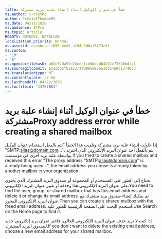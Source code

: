 ```yaml
---
title: خطأ في عنوان الوكيل أثناء إنشاء علبة بريد مشتركة
ms.author: v-crytho
author: CrystalThomasMS
ms.date: 04/21/2020
ms.audience: ITPro
ms.topic: article
ROBOTS: NOINDEX, NOFOLLOW
localization_priority: Normal
ms.assetid: ece4bcce-1053-4ed3-a194-9d0af8f73c6f
ms.custom:
- "19"
- "6"
ms.openlocfilehash: a02c57da97e76cec1cd3bdcd84b92c73530bdfa1
ms.sourcegitcommit: 631cbb5f03e5371f0995e976536d24e9d13746c3
ms.translationtype: MT
ms.contentlocale: ar-SA
ms.lasthandoff: 04/22/2020
ms.locfileid: "43767884"
---
```

# <a name="proxy-address-error-while-creating-a-shared-mailbox"></a><span data-ttu-id="c0a64-102">خطأ في عنوان الوكيل أثناء إنشاء علبة بريد مشتركة</span><span class="sxs-lookup"><span data-stu-id="c0a64-102">Proxy address error while creating a shared mailbox</span></span>

<span data-ttu-id="c0a64-103">إذا حاولت إنشاء علبة بريد مشتركة وتلقيت هذا الخطأ "يتم بالفعل استخدام عنوان الوكيل "SMTP:alias@domain.com..."، يتم بالفعل أخذ عنوان البريد الإلكتروني الذي اخترته بواسطة علبة بريد أخرى في مؤسستك.</span><span class="sxs-lookup"><span data-stu-id="c0a64-103">If you tried to create a shared mailbox and received this error "The proxy address "SMTP:alias@domain.com" is already being used…", the email address you chose is already taken by another mailbox in your organization.</span></span>
  
<span data-ttu-id="c0a64-104">تحتاج إلى العثور على المستخدم أو المجموعة أو صندوق البريد المشترك الذي يحتوي على عنوان البريد الإلكتروني هذا وحذفه أو تغيير عنوان البريد الإلكتروني.</span><span class="sxs-lookup"><span data-stu-id="c0a64-104">You need to find the user, group, or shared mailbox that has this email address and delete it or change its email address.</span></span> <span data-ttu-id="c0a64-105">ثم يمكنك إنشاء صندوق بريد مشترك مع عنوان البريد الإلكتروني المحرر.</span><span class="sxs-lookup"><span data-stu-id="c0a64-105">Then you can create a shared mailbox with the freed email address.</span></span> <span data-ttu-id="c0a64-106">استخدم البحث على الصفحة الرئيسية للعثور عليه.</span><span class="sxs-lookup"><span data-stu-id="c0a64-106">Use Search on the Home page to find it.</span></span>
  
<span data-ttu-id="c0a64-107">إذا كنت لا تريد حذف عنوان البريد الإلكتروني الحالي، فاختر عنوان بريد إلكتروني جديد لصندوق البريد المشترك.</span><span class="sxs-lookup"><span data-stu-id="c0a64-107">If you don't want to delete the existing email address, choose a new email address for your shared mailbox.</span></span>
  